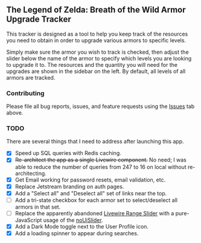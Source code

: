 ## The Legend of Zelda: Breath of the Wild Armor Upgrade Tracker

This tracker is designed as a tool to help you keep track of the resources you need to obtain in order to upgrade various armors to specific levels.

Simply make sure the armor you wish to track is checked, then adjust the slider below the name of the armor to specify which levels you are looking to upgrade it to. The resources and the quantity you will need for the upgrades are shown in the sidebar on the left. By default, all levels of all armors are tracked.

### Contributing

Please file all bug reports, issues, and feature requests using the [Issues](https://github.com/SturmB/botw-armor-upgrade-tracker/issues) tab above.

### TODO

There are several things that I need to address after launching this app.

- [x] Speed up SQL queries with Redis caching.
- [x] ~~Re-architect the app as a single Livewire component.~~ No need; I was able to reduce the number of queries from 247 to 16 on local without re-architecting.
- [x] Get Email working for password resets, email validation, etc.
- [x] Replace Jetstream branding on auth pages.
- [x] Add a "Select all" and "Deselect all" set of links near the top.
- [ ] Add a tri-state checkbox for each armor set to select/deselect all armors in that set.
- [ ] Replace the apparently abandoned [Livewire Range Slider](https://github.com/jantinnerezo/livewire-range-slider) with a pure-JavaScript usage of the [noUiSlider](https://refreshless.com/nouislider/).
- [x] Add a Dark Mode toggle next to the User Profile icon.
- [x] Add a loading spinner to appear during searches.
